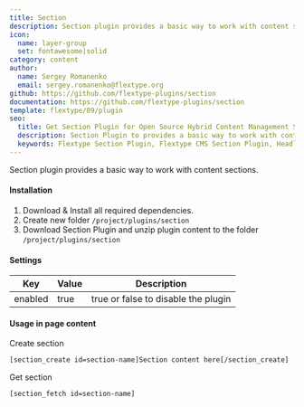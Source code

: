 ```yaml
---
title: Section
description: Section plugin provides a basic way to work with content sections.
icon:
  name: layer-group
  set: fontawesome|solid
category: content
author:
  name: Sergey Romanenko
  email: sergey.romanenko@flextype.org
github: https://github.com/flextype-plugins/section
documentation: https://github.com/flextype-plugins/section
template: flextype/09/plugin
seo:
  title: Get Section Plugin for Open Source Hybrid Content Management System | Flextype
  description: Section Plugin to provides a basic way to work with content sections for Open Source Hybrid Content Management System
  keywords: Flextype Section Plugin, Flextype CMS Section Plugin, Headless CMS Section Plugin, Download Flat File CMS Section Plugin, Download Flat File Content Management System Section Plugin, Download PHP CMS Section Plugin, Section Plugin, Plugin, Section, Content, Management, System, PHP, CMS
---
```


Section plugin provides a basic way to work with content sections.

#### Installation

1. Download & Install all required dependencies.
2. Create new folder `/project/plugins/section`
3. Download Section Plugin and unzip plugin content to the folder `/project/plugins/section`

#### Settings

| Key | Value | Description |
|---|---|---|
| enabled | true | true or false to disable the plugin |

#### Usage in page content

Create section
```html
[section_create id=section-name]Section content here[/section_create]
```

Get section
```html
[section_fetch id=section-name]
```
